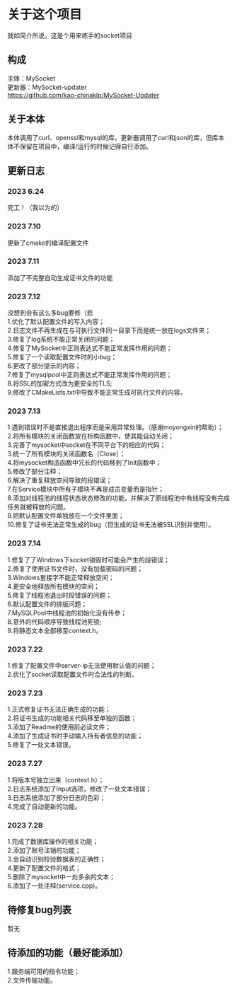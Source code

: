 # 关于这个项目
就如简介所说，这是个用来练手的socket项目

## 构成
主体：MySocket  
更新器：MySocket-updater  
<https://github.com/kao-chinaklp/MySocket-Updater>

## 关于本体
本体调用了curl、openssl和mysql的库，更新器调用了curl和json的库，但库本体不保留在项目中，编译/运行的时候记得自行添加。

## 更新日志
### 2023 6.24  
完工！（我以为的）  
### 2023 7.10  
更新了cmake的编译配置文件  
### 2023 7.11  
添加了不完整自动生成证书文件的功能  
### 2023 7.12  
没想到会有这么多bug要修（悲  
1.优化了默认配置文件的写入内容；  
2.日志文件不再生成在与可执行文件同一目录下而是统一放在logs文件夹；  
3.修复了log系统不能正常关闭的问题；  
4.修复了MySocket中正则表达式不能正常发挥作用的问题；  
5.修复了一个读取配置文件时的小bug；  
6.更改了部分提示的内容；  
7.修复了mysqlpool中正则表达式不能正常发挥作用的问题；  
8.将SSL的加密方式改为更安全的TLS;  
9.修改了CMakeLists.txt中导致不能正常生成可执行文件的内容。  
### 2023 7.13
1.遇到错误时不是直接退出程序而是采用异常处理。（感谢moyongxin的帮助）；  
2.将所有模块的关闭函数放在析构函数中，使其能自动关闭；  
3.完善了mysocket中socket在不同平台下的相应的代码；  
3.统一了所有模块的关闭函数名（Close）；  
4.将mysocket构造函数中冗长的代码移到了Init函数中；  
5.修改了部分注释；  
6.解决了重复释放空间导致的段错误；  
7.在Service模块中所有子模块不再是成员变量而是指针；  
8.添加对线程池的线程状态状态修改的功能，并解决了原线程池中有线程没有完成任务就被释放的问题。  
9.把默认配置文件单独放在一个文件里面；  
10.修复了证书无法正常生成的bug（但生成的证书无法被SSL识别并使用）。  
### 2023 7.14
1.修复了了Windows下socket销毁时可能会产生的段错误；  
2.修复了使用证书文件时，没有加载密码的问题；  
3.Windows套接字不能正常释放空间；  
4.更安全地释放所有模块的空间；  
5.修复了线程池退出时段错误的问题；  
6.默认配置文件的排版问题；  
7.MySQLPool中线程池的初始化没有传参；  
8.意外的代码顺序导致线程池死锁;  
9.将静态文本全部移至context.h。
### 2023 7.22
1.修复了配置文件中server-ip无法使用默认值的问题；  
2.优化了socket读取配置文件时合法性的判断。
### 2023 7.23
1.正式修复证书无法正确生成的功能；  
2.将证书生成的功能相关代码移至单独的函数；  
3.添加了Readme的使用前必读文件；  
4.添加了生成证书时手动输入持有者信息的功能；  
5.修复了一处文本错误。
### 2023 7.27
1.将版本号独立出来（context.h）；  
2.日志系统添加了Input选项，修改了一处文本错误；  
3.日志系统添加了部分日志的色彩；   
4.完成了自动更新的功能。
### 2023 7.28
1.完成了数据库操作的相关功能；  
2.添加了账号注销的功能；  
3.会自动识别校验数据表的正确性；  
4.更新了配置文件的格式；  
5.删除了mysocket中一处多余的文本；  
6.添加了一处注释(service.cpp)。

## 待修复bug列表 
暂无 

## 待添加的功能（最好能添加）
1.服务端可用的指令功能；  
2.文件传输功能。
